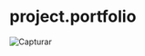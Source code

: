 # project.portfolio

![Capturar](https://github.com/user-attachments/assets/6ea0b851-f61c-43d0-8158-d7ad18ae672e)

